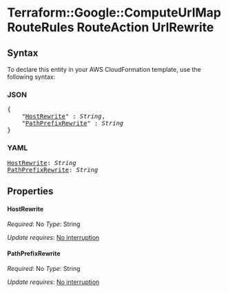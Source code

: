 # Terraform::Google::ComputeUrlMap RouteRules RouteAction UrlRewrite

## Syntax

To declare this entity in your AWS CloudFormation template, use the following syntax:

### JSON

<pre>
{
    "<a href="#hostrewrite" title="HostRewrite">HostRewrite</a>" : <i>String</i>,
    "<a href="#pathprefixrewrite" title="PathPrefixRewrite">PathPrefixRewrite</a>" : <i>String</i>
}
</pre>

### YAML

<pre>
<a href="#hostrewrite" title="HostRewrite">HostRewrite</a>: <i>String</i>
<a href="#pathprefixrewrite" title="PathPrefixRewrite">PathPrefixRewrite</a>: <i>String</i>
</pre>

## Properties

#### HostRewrite

_Required_: No
_Type_: String

_Update requires_: [No interruption](https://docs.aws.amazon.com/AWSCloudFormation/latest/UserGuide/using-cfn-updating-stacks-update-behaviors.html#update-no-interrupt)

#### PathPrefixRewrite

_Required_: No
_Type_: String

_Update requires_: [No interruption](https://docs.aws.amazon.com/AWSCloudFormation/latest/UserGuide/using-cfn-updating-stacks-update-behaviors.html#update-no-interrupt)


